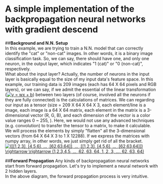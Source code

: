 # A simple implementation of the backpropagation neural networks with gradient descend 

##**Background and N.N. Setup**  
In this example, we are trying to train a N.N. model that can correctly identify the "cat" or "non-cat" images. 
In other words, it is a binary image classification task. So, we can say, there should have one, and only one neuron, in the output
layer, which indicates "1 (cat)" or "0 (non-cat)", respectively.  
What about the input layer? Actually, the number of neurons in the input layer is basically equal to the size of my input data's 
feature space. In this example, our training data is 209 images (each has 64 X 64 pixels and RGB layers), or we can say, if we admit the 
essential of the linear transformation (<a href="https://www.codecogs.com/eqnedit.php?latex=y&space;=&space;wx&space;&plus;&space;b" target="_blank"><img src="https://latex.codecogs.com/gif.latex?y&space;=&space;wx&space;&plus;&space;b" title="y = wx + b" /></a>) 
between two layers (of course, involved all the neurons if they are fully connected) is the calculations of matrices. We can regarding our
input as a tensor (size = 209 X 64 X 64 X 3, each element/line is a image, each image is a 64 X 64 matrix, each element in the matrix is a 
3-dimensional vector (R, G, B), and each dimension of the vector is a color value ranges 0 ~ 255, ). Here, we would not use any advanced
techniques (e.g. convolution) to transfer the tensor to a matrix, to make it calculable. We will process the elements by simply "flatten"
all the 3-dimensional vectors (from 64 X 64 X 3 to 1 X 12288). If we express the matrices with numpy array, in other words, we just 
simply get rid of all the bracket.  
<a href="https://www.codecogs.com/eqnedit.php?latex=([[1,2,3],&space;[4,5,6],&space;...&space;,[62,63,64]],&space;...&space;,[[1,2,3],&space;[4,5,6],&space;...&space;,[62,63,64]])&space;\rightarrow&space;\rightarrow&space;(1,2,3,4,5,&space;...&space;,62,&space;63,&space;64,&space;1,&space;2,&space;3,&space;...,&space;62,&space;63,&space;64)" target="_blank"><img src="https://latex.codecogs.com/gif.latex?([[1,2,3],&space;[4,5,6],&space;...&space;,[62,63,64]],&space;...&space;,[[1,2,3],&space;[4,5,6],&space;...&space;,[62,63,64]])&space;\rightarrow&space;\rightarrow&space;(1,2,3,4,5,&space;...&space;,62,&space;63,&space;64,&space;1,&space;2,&space;3,&space;...,&space;62,&space;63,&space;64)" title="([[1,2,3], [4,5,6], ... ,[62,63,64]], ... ,[[1,2,3], [4,5,6], ... ,[62,63,64]]) \rightarrow \rightarrow (1,2,3,4,5, ... ,62, 63, 64, 1, 2, 3, ..., 62, 63, 64)" /></a>     

##**Forward Propagation**
Any kinds of backpropagation neural networks start from forward propagation. Let's try to implement a neural network with 2 hidden layers.  
In the above diagram, the forward propagation process is very intuitive.